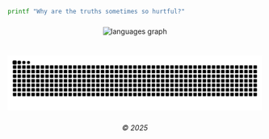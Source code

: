 <br clear="both">

```bash
printf "Why are the truths sometimes so hurtful?"
```

###

<div align="center">
  <img src="https://github-readme-stats.vercel.app/api/top-langs?username=bimbap&locale=en&hide_title=false&layout=compact&card_width=320&langs_count=5&theme=gruvbox&hide_border=false&order=2" height="150" alt="languages graph"  />
</div>

###
<!--
<div align="center">
  <a href="#"><img src="https://skillicons.dev/icons?i=js" height="30" style="pointer-events: auto;" draggable="false" /></a>
  <img width="12" />
  <a href="#"><img src="https://skillicons.dev/icons?i=py" height="30" style="pointer-events: auto;" draggable="false" /></a>
  <img width="12" />
  <a href="#"><img src="https://skillicons.dev/icons?i=php" height="30" style="pointer-events: auto;" draggable="false" /></a>
  <img width="12" />
  <a href="#"><img src="https://skillicons.dev/icons?i=bootstrap" height="30" style="pointer-events: auto;" draggable="false" /></a>
  <img width="12" />
  <a href="#"><img src="https://skillicons.dev/icons?i=nodejs" height="30" style="pointer-events: auto;" draggable="false" /></a>
  <img width="12" />
  <a href="#"><img src="https://skillicons.dev/icons?i=laravel" height="30" style="pointer-events: auto;" draggable="false" /></a>
  <img width="12" />
  <a href="#"><img src="https://skillicons.dev/icons?i=aws" height="30" style="pointer-events: auto;" draggable="false" /></a>
  <img width="12" />
  <a href="#"><img src="https://skillicons.dev/icons?i=docker" height="30" style="pointer-events: auto;" draggable="false" /></a>
  <img width="12" />
  <a href="#"><img src="https://skillicons.dev/icons?i=git" height="30" style="pointer-events: auto;" draggable="false" /></a>
</div>

<br clear="both">

<div align="center">
  <a href="#"><img src="https://skillicons.dev/icons?i=stackoverflow" height="30" style="pointer-events: auto;" draggable="false" /></a>
  <img width="12" />
  <a href="https://discord.com/users/647804879691186178" target="_blank">
    <img src="https://skillicons.dev/icons?i=discord" height="30" />
  </a>
</div> -->

###

<br clear="both">

<img src="https://raw.githubusercontent.com/bimbap/bimbap/output/snake.svg" alt="Snake animation" />

###

<h6 align="center">© 2025</h6>

###

<!--
bimbap/bimbap is a ✨ Special ✨ repository because its `README.md` (this file) appears on your GitHub profile.
-->
